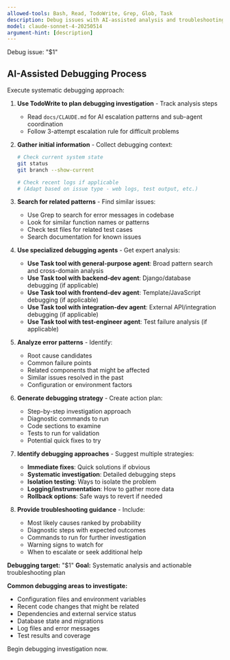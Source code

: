 ```yaml
---
allowed-tools: Bash, Read, TodoWrite, Grep, Glob, Task
description: Debug issues with AI-assisted analysis and troubleshooting
model: claude-sonnet-4-20250514
argument-hint: [description]
---
```


Debug issue: "$1"

## AI-Assisted Debugging Process

Execute systematic debugging approach:

1. **Use TodoWrite to plan debugging investigation** - Track analysis steps
   - Read `docs/CLAUDE.md` for AI escalation patterns and sub-agent coordination
   - Follow 3-attempt escalation rule for difficult problems

2. **Gather initial information** - Collect debugging context:
   ```bash
   # Check current system state
   git status
   git branch --show-current

   # Check recent logs if applicable
   # (Adapt based on issue type - web logs, test output, etc.)
   ```

3. **Search for related patterns** - Find similar issues:
   - Use Grep to search for error messages in codebase
   - Look for similar function names or patterns
   - Check test files for related test cases
   - Search documentation for known issues

4. **Use specialized debugging agents** - Get expert analysis:
   - **Use Task tool with general-purpose agent**: Broad pattern search and cross-domain analysis
   - **Use Task tool with backend-dev agent**: Django/database debugging (if applicable)
   - **Use Task tool with frontend-dev agent**: Template/JavaScript debugging (if applicable)
   - **Use Task tool with integration-dev agent**: External API/integration debugging (if applicable)
   - **Use Task tool with test-engineer agent**: Test failure analysis (if applicable)

5. **Analyze error patterns** - Identify:
   - Root cause candidates
   - Common failure points
   - Related components that might be affected
   - Similar issues resolved in the past
   - Configuration or environment factors

6. **Generate debugging strategy** - Create action plan:
   - Step-by-step investigation approach
   - Diagnostic commands to run
   - Code sections to examine
   - Tests to run for validation
   - Potential quick fixes to try

7. **Identify debugging approaches** - Suggest multiple strategies:
   - **Immediate fixes**: Quick solutions if obvious
   - **Systematic investigation**: Detailed debugging steps
   - **Isolation testing**: Ways to isolate the problem
   - **Logging/instrumentation**: How to gather more data
   - **Rollback options**: Safe ways to revert if needed

8. **Provide troubleshooting guidance** - Include:
   - Most likely causes ranked by probability
   - Diagnostic steps with expected outcomes
   - Commands to run for further investigation
   - Warning signs to watch for
   - When to escalate or seek additional help

**Debugging target:** "$1"
**Goal:** Systematic analysis and actionable troubleshooting plan

**Common debugging areas to investigate:**
- Configuration files and environment variables
- Recent code changes that might be related
- Dependencies and external service status
- Database state and migrations
- Log files and error messages
- Test results and coverage

Begin debugging investigation now.